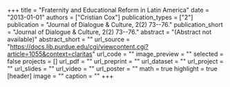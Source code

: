+++
title = "Fraternity and Educational Reform in Latin America"
date = "2013-01-01"
authors = ["Cristian Cox"]
publication_types = ["2"]
publication = "Journal of Dialogue & Culture, 2(2) 73--76."
publication_short = "Journal of Dialogue & Culture, 2(2) 73--76."
abstract = "(Abstract not available)"
abstract_short = ""
url_source = "https://docs.lib.purdue.edu/cgi/viewcontent.cgi?article=1055&context=claritas"
url_code = ""
image_preview = ""
selected = false
projects = []
url_pdf = ""
url_preprint = ""
url_dataset = ""
url_project = ""
url_slides = ""
url_video = ""
url_poster = ""
math = true
highlight = true
[header]
image = ""
caption = ""
+++
